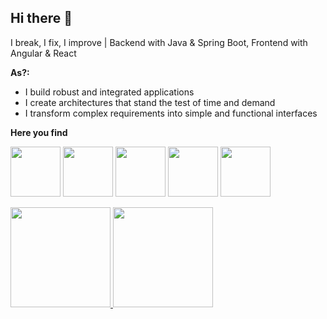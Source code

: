 ## Hi there 👋
I break, I fix, I improve | Backend with Java & Spring Boot, Frontend with Angular & React



**As?:**  
- I build robust and integrated applications
- I create architectures that stand the test of time and demand
- I transform complex requirements into simple and functional interfaces



**Here you find**

<img src="https://cdn.jsdelivr.net/gh/devicons/devicon@latest/icons/angularjs/angularjs-original.svg" width="80" height="80" /> <img src="https://cdn.jsdelivr.net/gh/devicons/devicon@latest/icons/react/react-original.svg" width="80" height="80" /> <img src="https://cdn.jsdelivr.net/gh/devicons/devicon@latest/icons/javascript/javascript-original.svg" width="80" height="80" /> <img src="https://cdn.jsdelivr.net/gh/devicons/devicon@latest/icons/java/java-original.svg" width="80" height="80" /> <img src="https://cdn.jsdelivr.net/gh/devicons/devicon@latest/icons/amazonwebservices/amazonwebservices-original-wordmark.svg" width="80" height="80" />

       
<div>
<a href="https://github.com/tossato">
<img loading="lazy" height="160em" src="https://github-readme-stats.vercel.app/api/top-langs/?username=tossato&layout=compact&langs_count=7&theme=dracula"/>   <img loading="lazy" height="160em" src="https://github-readme-stats.vercel.app/api?username=tossato&show_icons=true&theme=dracula&include_all_commits=true&count_private=true"/>
</div>       
          
